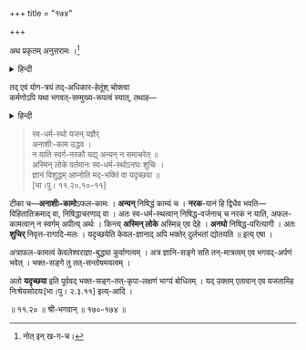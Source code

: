 +++
title = "१७४"

+++

[^१९२]:
    इति ह्य् अपराधेषु गण्यते इति ख-ग-च-करलिपीनां पाठान्तरम् ।


अथ प्रकृतम् अनुसरामः ।[^१९३]  

<details><summary>हिन्दी</summary>

अनन्तर प्रकरण प्राप्त विचार्य्य विषय का अनुसरण करते हैं ॥
</details>


तद् एवं योग-त्रयं तद्-अधिकार-हेतूंश् चोक्त्वा  
कर्मणोऽपि यथा भगवत्-सम्मुख्य-रूपत्वं स्यात्, तथाह—

<details><summary>हिन्दी</summary>

कर्म, ज्ञान, एवं भक्ति योग रूप साधन का विवरण कह कर,  
उक्त साधनों के अधिकारी कौन कौन होते हैं,  
उस को कहने के पश्चात्  
काम्य कर्माचरण भी किस प्रकार भगवत् साम्मुख्य का उपयोगी हो सकता है,  
उस का विवरण, भा० ११ २०१०-११ के द्वारा प्रस्तुत करते हैं- 
</details>


[^१९३]:
    नोत् इन् ख-ग-च।



> स्व-धर्म-स्थो यजन् यज्ञैर्  
> अनाशीः-काम उद्धव ।  
> न याति स्वर्ग-नरकौ यद्य् अन्यन् न समाचरेत् ॥  
> अस्मिन् लोके वर्तमानः स्व-धर्म-स्थोऽनघः शुचिः ।  
> ज्ञानं विशुद्धम् आप्नोति मद्-भक्तिं वा यदृच्छया ॥   
> [भा।पु। ११.२०.१०-११]


टीका च—**अनाशीः-कामो**ऽफल-कामः । **अन्यन्** निषिद्धं काम्यं च । **नरक**-यानं हि द्विधैव भवति—विहितातिक्रमाद् वा, निषिद्धाचरणाद् वा । अतः स्व-धर्म-स्थत्वान् निषिद्ध-वर्जनाच् च नरकं न याति, अफल-कामत्वान् न स्वर्गम् अपीत्य् अर्थः । किन्त्व् **अस्मिन् लोके** अस्मिन्न् एव देहे । **अनघो** निषिद्ध-परित्यागी । अतः **शुचिर्** निवृत्त-रागादि-मलः । यदृच्छयेति केवल-ज्ञानाद् अपि भक्तेर् दुर्लभतां द्योतयति ॥ इत्य् एषा ।

अत्राफल-कामत्वं केवलेश्वराज्ञा-बुद्ध्या कुर्वाणत्वम् । अत्र ज्ञानि-सङ्गे सति तन्-मात्रत्वम् एव भगवद्-अर्पणं भवेत् । भक्त-सङ्गे तु तत्-सन्तोषमयत्वम् । 

अतो **यदृच्छया** इति पूर्ववद् भक्त-सङ्ग-तत्-कृपा-लक्षणं भाग्यं बोधितम् । यद् उक्तम् एतावान् एव यजतामिह निःश्रेयसोदयः[भा।पु। २.३.११] इत्य्-आदि । 

॥ ११.२० ॥ श्री-भगवान् ॥ १७०-१७४ ॥

